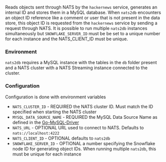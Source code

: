 Reads objects sent through NATS by the `hackernews` service, generates an internal ID and stores them in a MySQL database. When `nats2db` encounters an object ID reference like a comment or user that is not present in the data store, this object ID is requested from the `hackernews` service by sending a request through NATS.
It is possible to run multiple `nats2db` instances simultaneously but `SNOWFLAKE_SERVER_ID` must be be set to a unique number for each instance and the NATS_CLIENT_ID must be unique.

### Environment
`nats2db` requires a MySQL instance with the tables in the `db` folder present and a NATS cluster with a NATS Streaming instance connected to the cluster.

### Configuration
Configuration is done with environment variables

- `NATS_CLUSTER_ID` - REQUIRED the NATS cluster ID. Must match the ID specified when starting the NATS cluster
- `MYSQL_DATA_SOURCE_NAME` - REQUIRED the MySQL Data Source Name as defined in the [Go-MySQL-Driver](https://github.com/Go-SQL-Driver/MySQL/#dsn-data-source-name)
- `NATS_URL` - OPTIONAL URL used to connect to NATS. Defaults to `nats://localhost:4222`
- `NATS_CLIENT_ID` - OPTIONAL defaults to `nats2db`
- `SNOWFLAKE_SERVER_ID` - OPTIONAL a number specifying the Snowflake node ID for generating object IDs. When running multiple `nats2db`, this must be unique for each instance